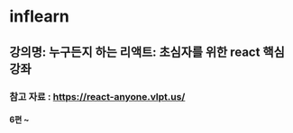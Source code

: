 # inflearn
## 강의명: 누구든지 하는 리액트: 초심자를 위한 react 핵심 강좌

### 참고 자료 :  https://react-anyone.vlpt.us/
#### 6편 ~ 
